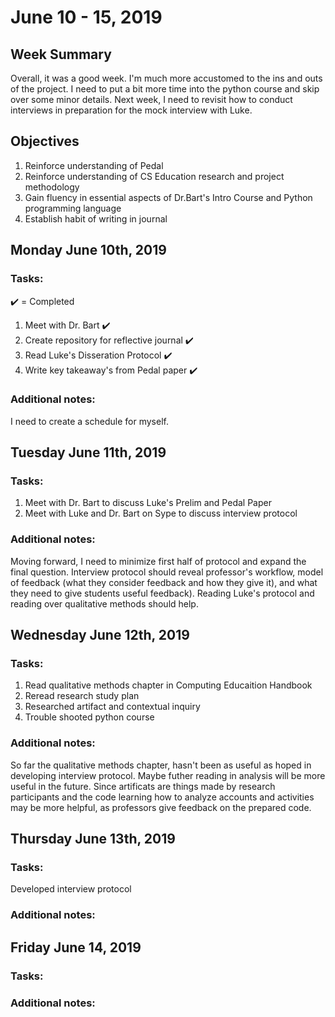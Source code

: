 # June 10 - 15, 2019
## Week Summary
Overall, it was a good week. I'm much more accustomed to the ins and outs of the project. I need to put a bit more time into the python course and skip over some minor details. Next week, I need to revisit how to conduct interviews in preparation for the mock interview with Luke.

## Objectives
1. Reinforce understanding of Pedal
2. Reinforce understanding of CS Education research and project methodology  
3. Gain fluency in essential aspects of Dr.Bart's Intro Course and Python programming language
4. Establish habit of writing in journal  

## Monday June 10th, 2019
### Tasks:
:heavy_check_mark: = Completed
1. Meet with Dr. Bart :heavy_check_mark:
2. Create repository for reflective journal :heavy_check_mark:
3. Read Luke's Disseration Protocol :heavy_check_mark:
4. Write key takeaway's from Pedal paper :heavy_check_mark:

### Additional notes:
I need to create a schedule for myself.

## Tuesday June 11th, 2019
### Tasks:
1. Meet with Dr. Bart to discuss Luke's Prelim and Pedal Paper
2. Meet with Luke and Dr. Bart on Sype to discuss interview protocol

### Additional notes:
Moving forward, I need to minimize first half of protocol and expand the final question. Interview protocol should reveal professor's workflow, model of feedback (what they consider feedback and how they give it), and what they need to give students useful feedback). Reading Luke's protocol and reading over qualitative methods should help.

## Wednesday June 12th, 2019
### Tasks:
1. Read qualitative methods chapter in Computing Educaition Handbook
2. Reread research study plan
3. Researched artifact and contextual inquiry
4. Trouble shooted python course

### Additional notes:
So far the qualitative methods chapter, hasn't been as useful as hoped in developing interview protocol. Maybe futher reading in analysis will be more useful in the future. Since artificats are things made by research participants and the code learning how to analyze accounts and activities may be more helpful, as professors give feedback on the prepared code.

## Thursday June 13th, 2019
### Tasks:
Developed interview protocol

### Additional notes:

## Friday June 14, 2019
### Tasks:
### Additional notes:
